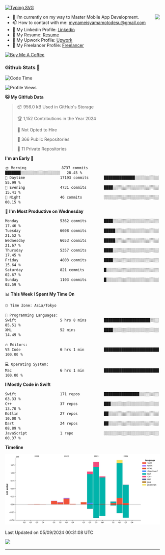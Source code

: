 
[![Typing SVG](https://readme-typing-svg.demolab.com/?lines=Thank+You+For+Visiting!!;You+Are+Welcome✨;I+am+Kyo+Yamamoto;Mobile+Developer)](https://git.io/typing-svg)
<p>
<img align="right" src="https://media.giphy.com/media/26ufdb3cYKwbRtYVW/giphy.gif" style="max-width:100%;" height="150px">

- 🌱 I’m currently on my way to Master Mobile App Development.
- 📫 How to contact with me: mynameisyamamotodesu@gmail.com
- 🔗 My Linkedin Profile: [Linkedin](https://www.linkedin.com/in/kyo-yamamoto-a2ab50239)
- 🔗 My Resume: [Resume](https://www.kickresume.com/cv/rNok4e/)
- 🔗 My Upwork Profile: [Upwork](https://www.upwork.com/freelancers/~01aa9115102bb4af25)
- 🔗 My Freelancer Profile: [Freelancer](https://www.freelancer.com/u/yamamotodesu)

<a href="https://www.buymeacoffee.com/kyoyamamoto" target="_blank"><img src="https://cdn.buymeacoffee.com/buttons/default-orange.png" alt="Buy Me A Coffee" height="41" width="174"></a>

### Github Stats 🥇 
<!--START_SECTION:waka-->
![Code Time](http://img.shields.io/badge/Code%20Time-765%20hrs%2028%20mins-blue)

![Profile Views](http://img.shields.io/badge/Profile%20Views-1-blue)

**🐱 My GitHub Data** 

> 📦 956.0 kB Used in GitHub's Storage 
 > 
> 🏆 1,152 Contributions in the Year 2024
 > 
> 🚫 Not Opted to Hire
 > 
> 📜 366 Public Repositories 
 > 
> 🔑 11 Private Repositories 
 > 
**I'm an Early 🐤** 

```text
🌞 Morning                8737 commits        ███████░░░░░░░░░░░░░░░░░░   28.45 % 
🌆 Daytime                17193 commits       ██████████████░░░░░░░░░░░   55.99 % 
🌃 Evening                4731 commits        ████░░░░░░░░░░░░░░░░░░░░░   15.41 % 
🌙 Night                  46 commits          ░░░░░░░░░░░░░░░░░░░░░░░░░   00.15 % 
```
📅 **I'm Most Productive on Wednesday** 

```text
Monday                   5362 commits        ████░░░░░░░░░░░░░░░░░░░░░   17.46 % 
Tuesday                  6608 commits        █████░░░░░░░░░░░░░░░░░░░░   21.52 % 
Wednesday                6653 commits        █████░░░░░░░░░░░░░░░░░░░░   21.67 % 
Thursday                 5357 commits        ████░░░░░░░░░░░░░░░░░░░░░   17.45 % 
Friday                   4803 commits        ████░░░░░░░░░░░░░░░░░░░░░   15.64 % 
Saturday                 821 commits         █░░░░░░░░░░░░░░░░░░░░░░░░   02.67 % 
Sunday                   1103 commits        █░░░░░░░░░░░░░░░░░░░░░░░░   03.59 % 
```


📊 **This Week I Spent My Time On** 

```text
🕑︎ Time Zone: Asia/Tokyo

💬 Programming Languages: 
Swift                    5 hrs 8 mins        █████████████████████░░░░   85.51 % 
XML                      52 mins             ████░░░░░░░░░░░░░░░░░░░░░   14.49 % 

🔥 Editors: 
VS Code                  6 hrs 1 min         █████████████████████████   100.00 % 

💻 Operating System: 
Mac                      6 hrs 1 min         █████████████████████████   100.00 % 
```

**I Mostly Code in Swift** 

```text
Swift                    171 repos           ████████████████░░░░░░░░░   63.33 % 
C++                      37 repos            ███░░░░░░░░░░░░░░░░░░░░░░   13.70 % 
Kotlin                   27 repos            ██░░░░░░░░░░░░░░░░░░░░░░░   10.00 % 
Dart                     24 repos            ██░░░░░░░░░░░░░░░░░░░░░░░   08.89 % 
JavaScript               1 repo              ░░░░░░░░░░░░░░░░░░░░░░░░░   00.37 % 
```



**Timeline**

![Lines of Code chart](https://raw.githubusercontent.com/YamamotoDesu/YamamotoDesu/main/assets/bar_graph.png)


 Last Updated on 05/09/2024 00:31:08 UTC
<!--END_SECTION:waka-->

![](https://github-profile-summary-cards.vercel.app/api/cards/profile-details?username=YamamotoDesu&theme=vue)

----
